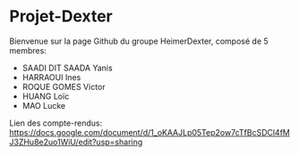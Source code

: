 # Projet-Dexter

Bienvenue sur la page Github du groupe HeimerDexter, composé de 5 membres:
* SAADI DIT SAADA Yanis
* HARRAOUI Ines
* ROQUE GOMES Victor
* HUANG Loïc
* MAO Lucke  
  
Lien des compte-rendus: https://docs.google.com/document/d/1_oKAAJLp05Tep2ow7cTfBcSDCl4fMJ3ZHu8e2uo1WiU/edit?usp=sharing